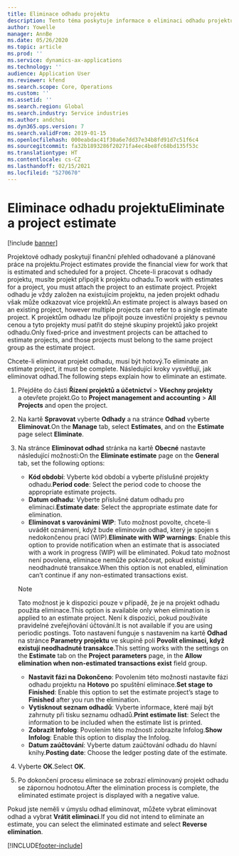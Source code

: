 ```yaml
---
title: Eliminace odhadu projektu
description: Tento téma poskytuje informace o eliminaci odhadu projektu po jeho dokončení.
author: Yowelle
manager: AnnBe
ms.date: 05/26/2020
ms.topic: article
ms.prod: ''
ms.service: dynamics-ax-applications
ms.technology: ''
audience: Application User
ms.reviewer: kfend
ms.search.scope: Core, Operations
ms.custom: ''
ms.assetid: ''
ms.search.region: Global
ms.search.industry: Service industries
ms.author: andchoi
ms.dyn365.ops.version: 7
ms.search.validFrom: 2019-01-15
ms.openlocfilehash: 000eabdac41f30a6e7dd37e34b8fd91d7c51f6c4
ms.sourcegitcommit: fa32b1893286f20271fa4ec4be8fc68bd135f53c
ms.translationtype: HT
ms.contentlocale: cs-CZ
ms.lasthandoff: 02/15/2021
ms.locfileid: "5270670"
---
```

# <a name="eliminate-a-project-estimate"></a><span data-ttu-id="60a36-103">Eliminace odhadu projektu</span><span class="sxs-lookup"><span data-stu-id="60a36-103">Eliminate a project estimate</span></span>

[!include [banner](../includes/banner.md)]

<span data-ttu-id="60a36-104">Projektové odhady poskytují finanční přehled odhadované a plánované práce na projektu.</span><span class="sxs-lookup"><span data-stu-id="60a36-104">Project estimates provide the financial view for work that is estimated and scheduled for a project.</span></span> <span data-ttu-id="60a36-105">Chcete-li pracovat s odhady projektu, musíte projekt připojit k projektu odhadu.</span><span class="sxs-lookup"><span data-stu-id="60a36-105">To work with estimates for a project, you must attach the project to an estimate project.</span></span> <span data-ttu-id="60a36-106">Projekt odhadu je vždy založen na existujícím projektu, na jeden projekt odhadu však může odkazovat více projektů.</span><span class="sxs-lookup"><span data-stu-id="60a36-106">An estimate project is always based on an existing project, however multiple projects can refer to a single estimate project.</span></span> <span data-ttu-id="60a36-107">K projektům odhadu lze připojit pouze investiční projekty s pevnou cenou a tyto projekty musí patřit do stejné skupiny projektů jako projekt odhadu.</span><span class="sxs-lookup"><span data-stu-id="60a36-107">Only fixed-price and investment projects can be attached to estimate projects, and those projects must belong to the same project group as the estimate project.</span></span>

<span data-ttu-id="60a36-108">Chcete-li eliminovat projekt odhadu, musí být hotový.</span><span class="sxs-lookup"><span data-stu-id="60a36-108">To eliminate an estimate project, it must be complete.</span></span> <span data-ttu-id="60a36-109">Následující kroky vysvětlují, jak eliminovat odhad.</span><span class="sxs-lookup"><span data-stu-id="60a36-109">The following steps explain how to eliminate an estimate.</span></span>

1. <span data-ttu-id="60a36-110">Přejděte do části **Řízení projektů a účetnictví** > **Všechny projekty** a otevřete projekt.</span><span class="sxs-lookup"><span data-stu-id="60a36-110">Go to **Project management and accounting** > **All Projects** and open the project.</span></span> 
2. <span data-ttu-id="60a36-111">Na kartě **Spravovat** vyberte **Odhady** a na stránce **Odhad** vyberte **Eliminovat**.</span><span class="sxs-lookup"><span data-stu-id="60a36-111">On the **Manage** tab, select **Estimates**, and on the **Estimate** page select **Eliminate**.</span></span>
3. <span data-ttu-id="60a36-112">Na stránce **Eliminovat odhad** stránka na kartě **Obecné** nastavte následující možnosti:</span><span class="sxs-lookup"><span data-stu-id="60a36-112">On the **Eliminate estimate** page on the **General** tab, set the following options:</span></span>

   - <span data-ttu-id="60a36-113">**Kód období**: Vyberte kód období a vyberte příslušné projekty odhadu.</span><span class="sxs-lookup"><span data-stu-id="60a36-113">**Period code**: Select the period code to choose the appropriate estimate projects.</span></span> 
   - <span data-ttu-id="60a36-114">**Datum odhadu**: Vyberte příslušné datum odhadu pro eliminaci.</span><span class="sxs-lookup"><span data-stu-id="60a36-114">**Estimate date**: Select the appropriate estimate date for elimination.</span></span>
   - <span data-ttu-id="60a36-115">**Eliminovat s varováními WIP**: Tuto možnost povolte, chcete-li uvádět oznámení, když bude eliminován odhad, který je spojen s nedokončenou prací (WIP).</span><span class="sxs-lookup"><span data-stu-id="60a36-115">**Eliminate with WIP warnings**: Enable this option to provide notification when an estimate that is associated with a work in progress (WIP) will be eliminated.</span></span> <span data-ttu-id="60a36-116">Pokud tato možnost není povolena, eliminace nemůže pokračovat, pokud existují neodhadnuté transakce.</span><span class="sxs-lookup"><span data-stu-id="60a36-116">When this option is not enabled, elimination can’t continue if any non-estimated transactions exist.</span></span> 
   > [!NOTE]
   > <span data-ttu-id="60a36-117">Tato možnost je k dispozici pouze v případě, že je na projekt odhadu použita eliminace.</span><span class="sxs-lookup"><span data-stu-id="60a36-117">This option is available only when elimination is applied to an estimate project.</span></span> <span data-ttu-id="60a36-118">Není k dispozici, pokud používáte pravidelné zveřejňování účtování.</span><span class="sxs-lookup"><span data-stu-id="60a36-118">It is not available if you are using periodic postings.</span></span> <span data-ttu-id="60a36-119">Toto nastavení funguje s nastavením na kartě **Odhad** na stránce **Parametry projektu** ve skupině polí **Povolit eliminaci, když existují neodhadnuté transakce**.</span><span class="sxs-lookup"><span data-stu-id="60a36-119">This setting works with the settings on the **Estimate** tab on the **Project parameters** page, in the **Allow elimination when non-estimated transactions exist** field group.</span></span>
   - <span data-ttu-id="60a36-120">**Nastavit fázi na Dokončeno**: Povolením této možnosti nastavíte fázi odhadu projektu na **Hotovo** po spuštění eliminace.</span><span class="sxs-lookup"><span data-stu-id="60a36-120">**Set stage to Finished**: Enable this option to set the estimate project’s stage to **Finished** after you run the elimination.</span></span>
   - <span data-ttu-id="60a36-121">**Vytisknout seznam odhadů**: Vyberte informace, které mají být zahrnuty při tisku seznamu odhadů.</span><span class="sxs-lookup"><span data-stu-id="60a36-121">**Print estimate list**: Select the information to be included when the estimate list is printed.</span></span>
   - <span data-ttu-id="60a36-122">**Zobrazit Infolog**: Povolením této možnosti zobrazíte Infolog.</span><span class="sxs-lookup"><span data-stu-id="60a36-122">**Show Infolog**: Enable this option to display the Infolog.</span></span>
   - <span data-ttu-id="60a36-123">**Datum zaúčtování**: Vyberte datum zaúčtování odhadu do hlavní knihy.</span><span class="sxs-lookup"><span data-stu-id="60a36-123">**Posting date**: Choose the ledger posting date of the estimate.</span></span>

4.  <span data-ttu-id="60a36-124">Vyberte **OK**.</span><span class="sxs-lookup"><span data-stu-id="60a36-124">Select **OK**.</span></span>
5. <span data-ttu-id="60a36-125">Po dokončení procesu eliminace se zobrazí eliminovaný projekt odhadu se zápornou hodnotou.</span><span class="sxs-lookup"><span data-stu-id="60a36-125">After the elimination process is complete, the eliminated estimate project is displayed with a negative value.</span></span> 

<span data-ttu-id="60a36-126">Pokud jste neměli v úmyslu odhad eliminovat, můžete vybrat eliminovat odhad a vybrat **Vrátit eliminaci**.</span><span class="sxs-lookup"><span data-stu-id="60a36-126">If you did not intend to eliminate an estimate, you can select the eliminated estimate and select **Reverse elimination**.</span></span>   


[!INCLUDE[footer-include](../includes/footer-banner.md)]